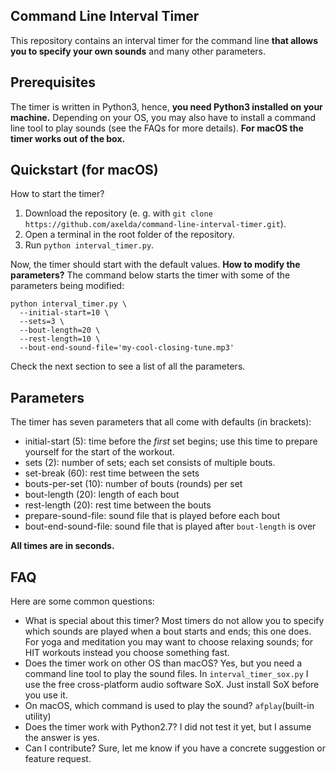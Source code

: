 ## Command Line Interval Timer
This repository contains an interval timer for the command line <b>that allows you to specify your own sounds</b> and many other parameters.


## Prerequisites
The timer is written in Python3, hence, <b>you need Python3 installed on your machine.</b> Depending on your OS, you may also have to install
a command line tool to play sounds (see the FAQs for more details). <b>For macOS the timer works out of the box.</b>


## Quickstart (for macOS)
How to start the timer?
1. Download the repository (e. g. with `git clone https://github.com/axelda/command-line-interval-timer.git`).
2. Open a terminal in the root folder of the repository.
3. Run `python interval_timer.py`.

Now, the timer should start with the default values. <b>How to modify the parameters?</b> The command below starts the timer with some of the parameters being modified:

```
python interval_timer.py \
  --initial-start=10 \
  --sets=3 \
  --bout-length=20 \
  --rest-length=10 \
  --bout-end-sound-file='my-cool-closing-tune.mp3'
```

Check the next section to see a list of all the parameters.


## Parameters
The timer has seven parameters that all come with defaults (in brackets):
* initial-start (5): time before the <i>first</i> set begins; use this time to prepare yourself for the start of the workout.
* sets (2): number of sets; each set consists of multiple bouts.
* set-break (60): rest time between the sets
* bouts-per-set (10): number of bouts (rounds) per set
* bout-length (20): length of each bout
* rest-length (20): rest time between the bouts
* prepare-sound-file: sound file that is played before each bout
* bout-end-sound-file: sound file that is played after `bout-length` is over

<b>All times are in seconds.</b>


## FAQ
Here are some common questions:

* What is special about this timer? Most timers do not allow you to specify which sounds are played when a bout starts and ends; this one does. For yoga and meditation you may want to choose relaxing sounds; for HIT workouts instead you choose something fast.
* Does the timer work on other OS than macOS? Yes, but you need a command line tool to play the sound files. In `interval_timer_sox.py` I use the free cross-platform audio software SoX. Just install SoX before you use it.
* On macOS, which command is used to play the sound? `afplay`(built-in utility)
* Does the timer work with Python2.7? I did not test it yet, but I assume the answer is yes.
* Can I contribute? Sure, let me know if you have a concrete suggestion or feature request.
